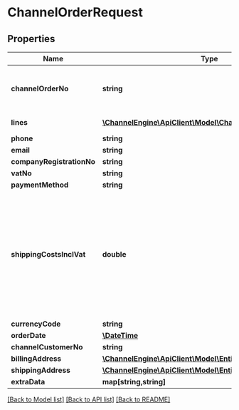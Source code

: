 # ChannelOrderRequest

## Properties
Name | Type | Description | Notes
------------ | ------------- | ------------- | -------------
**channelOrderNo** | **string** | The unique order reference used by the Channel | 
**lines** | [**\ChannelEngine\ApiClient\Model\ChannelOrderLineRequest[]**](ChannelOrderLineRequest.md) | The order lines | 
**phone** | **string** |  | [optional] 
**email** | **string** |  | 
**companyRegistrationNo** | **string** |  | [optional] 
**vatNo** | **string** |  | [optional] 
**paymentMethod** | **string** |  | 
**shippingCostsInclVat** | **double** | The shipping fee including VAT  (in the tenant&#39;s base currency calculated using the exchange rate at the time of ordering). | 
**currencyCode** | **string** |  | 
**orderDate** | [**\DateTime**](\DateTime.md) |  | 
**channelCustomerNo** | **string** |  | [optional] 
**billingAddress** | [**\ChannelEngine\ApiClient\Model\EntitiesAddressModels**](EntitiesAddressModels.md) |  | 
**shippingAddress** | [**\ChannelEngine\ApiClient\Model\EntitiesAddressModels**](EntitiesAddressModels.md) |  | 
**extraData** | **map[string,string]** |  | [optional] 

[[Back to Model list]](../README.md#documentation-for-models) [[Back to API list]](../README.md#documentation-for-api-endpoints) [[Back to README]](../README.md)


